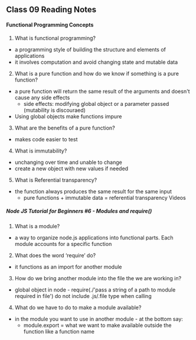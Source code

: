 ## Class 09 Reading Notes

#### Functional Programming Concepts

1. What is functional programming?
  - a programming style of building the structure and elements of applications 
  - it involves computation and avoid changing state and mutable data
2. What is a pure function and how do we know if something is a pure function?
  - a pure function will return the same result of the arguments and doesn't cause any side effects
    - side effects: modifying global object or a parameter passed (mutability is discouraed)
  - Using global objects make functions impure 
3. What are the benefits of a pure function?
  - makes code easier to test 
4. What is immutability?
  - unchanging over time and unable to change
  - create a new object with new values if needed 
5. What is Referential transparency?
  - the function always produces the same result for the same input 
    - pure functions + immutable data = referential transparency
Videos

##### Node JS Tutorial for Beginners #6 - Modules and require()

1. What is a module?
  - a way to organize node.js applications into functional parts. Each module accounts for a specific function
2. What does the word ‘require’ do?
  - it functions as an import for another module 
3. How do we bring another module into the file the we are working in?
  - global object in node - require(./'pass a string of a path to module required in file') do not include .js/.file type when calling
4. What do we have to do to make a module available?
  - in the module you want to use in another module - at the bottom say:
    - module.export = what we want to make available outside the function like a function name 